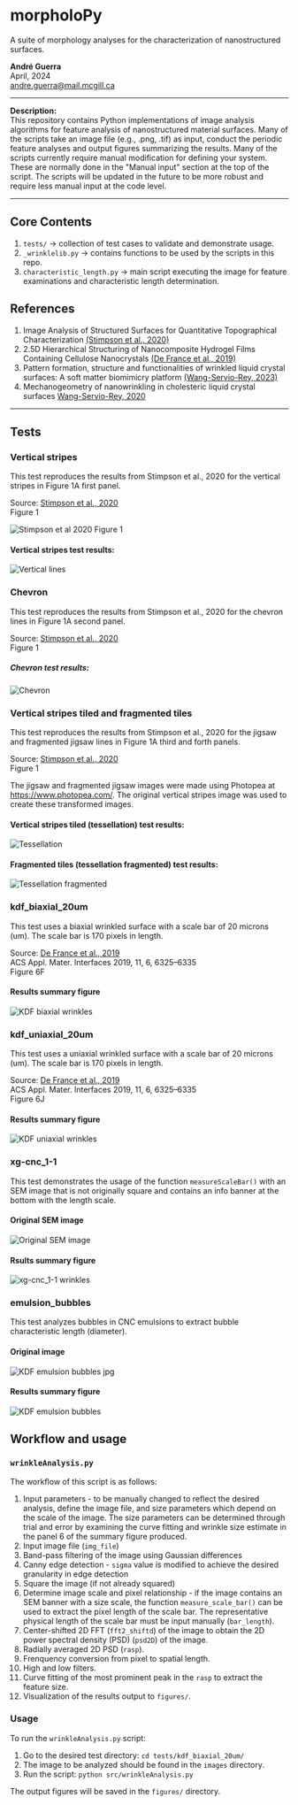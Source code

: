 # morpholoPy
A suite of morphology analyses for the characterization of nanostructured surfaces.

<b>André Guerra</b> \
April, 2024 \
andre.guerra@mail.mcgill.ca  

---
<b>Description:</b> \
This repository contains Python implementations of image analysis algorithms for feature analysis of nanostructured material surfaces. Many of the scripts take an image file (e.g., .png, .tif) as input, conduct the periodic feature analyses and output figures summarizing the results. Many of the scripts currently require manual modification for defining your system. These are normally done in the "Manual input" section at the top of the script. The scripts will be updated in the future to be more robust and require less manual input at the code level.

---
## Core Contents
1. `tests/` $\rightarrow$ collection of test cases to validate and demonstrate usage.
2. `_wrinklelib.py` $\rightarrow$ contains functions to be used by the scripts in this repo.
3. `characteristic_length.py` $\rightarrow$ main script executing the image for feature examinations and characteristic length determination.

## References
1. Image Analysis of Structured Surfaces for Quantitative Topographical Characterization [(Stimpson et al., 2020)](https://doi.org/10.26434/chemrxiv.12736289.v1)
2. 2.5D Hierarchical Structuring of Nanocomposite Hydrogel Films Containing Cellulose Nanocrystals [(De France et al., 2019)](https://doi.org/10.1021/acsami.8b16232)
3. Pattern formation, structure and functionalities of wrinkled liquid crystal surfaces: A soft matter biomimicry platform [(Wang-Servio-Rey, 2023)](https://doi.org/10.3389/frsfm.2023.1123324)
4. Mechanogeometry of nanowrinkling in cholesteric liquid crystal surfaces [Wang-Servio-Rey, 2020](https://doi.org/10.1103/PhysRevE.101.062705)

---

## Tests

### Vertical stripes

This test reproduces the results from Stimpson et al., 2020 for the vertical stripes in Figure 1A first panel.<br>

Source: [Stimpson et al., 2020](https://chemrxiv.org/engage/chemrxiv/article-details/60c74e50f96a009895287acf)<br>
Figure 1<br>

![Stimpson et al 2020 Figure 1](./stimpsonetal2020_fig1.png)

#### Vertical stripes test results:
![Vertical lines](tests/vertical_lines/figures/verticalLines_summary.png)

### Chevron

This test reproduces the results from Stimpson et al., 2020 for the chevron lines in Figure 1A second panel.<br>

Source: [Stimpson et al., 2020](https://chemrxiv.org/engage/chemrxiv/article-details/60c74e50f96a009895287acf)<br>
Figure 1<br>

##### Chevron test results:
![Chevron](tests/chevron/figures/chevron_summary.png)

### Vertical stripes tiled and fragmented tiles

This test reproduces the results from Stimpson et al., 2020 for the jigsaw and fragmented jigsaw lines in Figure 1A third and forth panels.<br>

Source: [Stimpson et al., 2020](https://chemrxiv.org/engage/chemrxiv/article-details/60c74e50f96a009895287acf)<br>
Figure 1<br>

The jigsaw and fragmented jigsaw images were made using Photopea at https://www.photopea.com/. The original vertical stripes image was used to create these transformed images.<br>

#### Vertical stripes tiled (tessellation) test results:
![Tessellation](tests/tessellation/figures/tessellation_summary.png)

#### Fragmented tiles (tessellation fragmented) test results:
![Tessellation fragmented](tests/tessellation_fragmented/figures/tessellation_fragmented_summary.png)

### kdf_biaxial_20um

This test uses a biaxial wrinkled surface with a scale bar of 20 microns (um). The scale bar is 170 pixels in length.<br>

Source: [De France et al., 2019](https://pubs.acs.org/doi/full/10.1021/acsami.8b16232)<br>
ACS Appl. Mater. Interfaces 2019, 11, 6, 6325–6335<br>
Figure 6F

#### Results summary figure
![KDF biaxial wrinkles](tests/kdf_biaxial_20um/figures/kdf_biaxial_20um_summary.png)

### kdf_uniaxial_20um

This test uses a uniaxial wrinkled surface with a scale bar of 20 microns (um). The scale bar is 170 pixels in length.<br>

Source: [De France et al., 2019](https://pubs.acs.org/doi/full/10.1021/acsami.8b16232)<br>
ACS Appl. Mater. Interfaces 2019, 11, 6, 6325–6335<br>
Figure 6J

#### Results summary figure
![KDF uniaxial wrinkles](tests/kdf_uniaxial_20um/figures/kdf_uniaxial_20um_summary.png)

### xg-cnc_1-1

This test demonstrates the usage of the function `measureScaleBar()` with an SEM image that is not originally square and contains an info banner at the bottom with the length scale.

#### Original SEM image
![Original SEM image](tests/xg-cnc_1-1/images/a1XG3p_1000x_003.png)

#### Rsults summary figure
![xg-cnc_1-1 wrinkles](tests/xg-cnc_1-1/figures/a1XG3p_1000x_003_summary.png)

### emulsion_bubbles

This test analyzes bubbles in CNC emulsions to extract bubble characteristic length (diameter).

#### Original image
![KDF emulsion bubbles jpg](tests/emulsion_bubbles/images/30_-C-In-H-Day7.jpg)

#### Results summary figure
![KDF emulsion bubbles](tests/emulsion_bubbles/figures/30_-C-In-H-Day7_summary.png)

## Workflow and usage

### `wrinkleAnalysis.py`

The workflow of this script is as follows:<br>
1. Input parameters - to be manually changed to reflect the desired analysis, define the image file, and size parameters which depend on the scale of the image. The size parameters can be determined through trial and error by examining the curve fitting and wrinkle size estimate in the panel 6 of the summary figure produced.
2. Input image file (`img_file`)
3. Band-pass filtering of the image using Gaussian differences
4. Canny edge detection - `sigma` value is modified to achieve the desired granularity in edge detection
5. Square the image (if not already squared)
6. Determine image scale and pixel relationship - if the image contains an SEM banner with a size scale, the function `measure_scale_bar()` can be used to extract the pixel length of the scale bar. The representative physical length of the scale bar must be input manually (`bar_length`).
7. Center-shifted 2D FFT (`fft2_shiftd`) of the image to obtain the 2D power spectral density (PSD) (`psd2D`) of the image.
8. Radially averaged 2D PSD (`rasp`).
9. Frenquency conversion from pixel to spatial length.
10. High and low filters.
11. Curve fitting of the most prominent peak in the `rasp` to extract the feature size.
12. Visualization of the results output to `figures/`.

### Usage

To run the `wrinkleAnalysis.py` script:
1. Go to the desired test directory: `cd tests/kdf_biaxial_20um/`
2. The image to be analyzed should be found in the `images` directory.
3. Run the script: `python src/wrinkleAnalysis.py`

The output figures will be saved in the `figures/` directory.